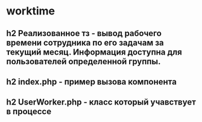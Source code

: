 # worktime
## h2 Реализованное тз - вывод рабочего времени сотрудника по его задачам за текущий месяц. Информация доступна для пользователей определенной группы. 
## h2 index.php - пример вызова компонента
## h2 UserWorker.php - класс который учавствует в процессе
